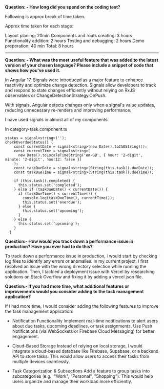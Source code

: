 **Question: - How long did you spend on the coding test?**

Following is approx break of time taken.

Approx time taken for each stage:

Layout planing: 20min
Components and routs creating: 3 hours
Functionality addition: 2 hours
Testing and debugging: 2 hours
Demo preperation: 40 min
Total: 8 hours

---

**Question: - What was the most useful feature that was added to the latest version of your chosen language? Please include a snippet of code that shows how you've used it.**

In Angular 17, Signals were introduced as a major feature to enhance reactivity and optimize change detection. Signals allow developers to track and respond to state changes efficiently without relying on RxJS observables or ChangeDetectionStrategy.OnPush.

With signals, Angular detects changes only when a signal's value updates, reducing unnecessary re-renders and improving performance.

I have used signals in almost all of my components.

In category-task.component.ts

```
status = signal<string>('');
checkOverdueStatus() {
    const currentDate = signal<string>(new Date().toISOString());
    const currentTime = signal<string>(
      new Date().toLocaleTimeString('en-GB', { hour: '2-digit', minute: '2-digit', hour12: false })
    );
    const taskDueDate = signal<string>(String(this.task().dueDate));
    const taskDueTime = signal<string>(String(this.task().dueTime));

    if (this.task().completed) {
      this.status.set('completed');
    } else if (taskDueDate() < currentDate()) {
      if (taskDueTime() < currentTime()) {
        console.log(taskDueTime(), currentTime());
        this.status.set('overdue');
      } else {
        this.status.set('upcoming');
      }
    } else {
      this.status.set('upcoming');
    }
  }
```

**Question:- How would you track down a performance issue in production? Have you ever had to do this?**

To track down a performance issue in production, I would start by checking log files to identify any errors or anomalies. In my current project, I first resolved an issue with the wrong directory selection while running the application. Then, I tackled a deployment issue with Vercel by researching solutions on Stack Overflow and fixing it by adding a vercel.json file.

**Question:- If you had more time, what additional features or improvements would you consider adding to the task management application?**

If I had more time, I would consider adding the following features to improve the task management application:

- Notification Functionality
  Implement real-time notifications to alert users about due tasks, upcoming deadlines, or task assignments.
  Use Push Notifications (via WebSockets or Firebase Cloud Messaging) for better engagement.

- Cloud-Based Storage
  Instead of relying on local storage, I would integrate a cloud-based database like Firebase, Supabase, or a backend API to store tasks.
  This would allow users to access their tasks from multiple devices seamlessly.

- Task Categorization & Subsections
  Add a feature to group tasks into subcategories (e.g., "Work", "Personal", "Shopping").
  This would help users organize and manage their workload more efficiently.
